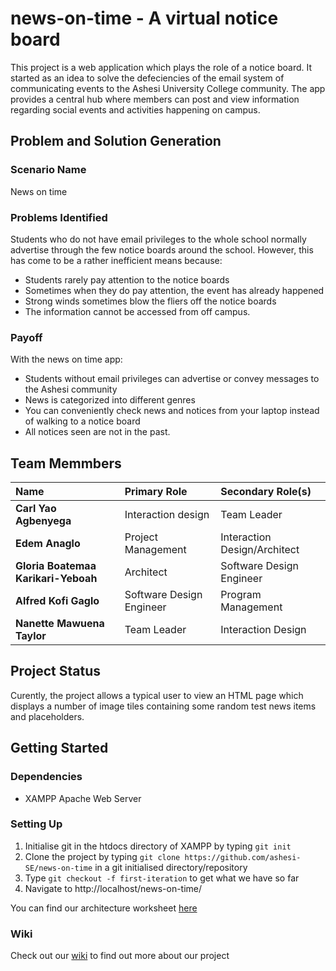 news-on-time - A virtual notice board
=====================================


This project is a web application which plays the role of a notice board. It started as an idea to solve the defeciencies of the email system of communicating events to the Ashesi University College community. The app provides a central hub where members can post and view information regarding social events and activities happening on campus.

Problem and Solution Generation
-------------------------------

### Scenario Name
News on time

### Problems Identified
Students who do not have email privileges to the whole school normally advertise through the few notice boards around the school. However, this has come to be a rather inefficient means because:
* Students rarely pay attention to the notice boards
* Sometimes when they do pay attention, the event has already happened
* Strong winds sometimes blow the fliers off the notice boards
* The information cannot be accessed from off campus.

### Payoff
With the news on time app:
* Students without email privileges can advertise or convey messages to the Ashesi community
* News is categorized into different genres
* You can conveniently check news and notices from your laptop instead of walking to a notice board
* All notices seen are not in the past.

Team Memmbers
-------------
| Name                                | Primary Role	            | Secondary Role(s)            |
| :---------------------------------- | :------------------------ | :--------------------------- |
| **Carl Yao Agbenyega**              | Interaction design	      | Team Leader                  |
| **Edem Anaglo**	                    | Project Management	      | Interaction Design/Architect |
| **Gloria Boatemaa Karikari-Yeboah** | Architect	                | Software Design Engineer     |
| **Alfred Kofi Gaglo**	              | Software Design Engineer	| Program Management           |
| **Nanette Mawuena Taylor**	        | Team Leader	              | Interaction Design           |

Project Status
--------------
Curently, the project allows a typical user to view an HTML page which displays a number of image tiles containing  some random test news items and placeholders.

Getting Started
---------------
### Dependencies
* XAMPP Apache Web Server

### Setting Up
1. Initialise git in the htdocs directory of XAMPP by typing `git init`
2. Clone the project by typing `git clone https://github.com/ashesi-SE/news-on-time` in a git initialised directory/repository
3. Type `git checkout -f first-iteration` to get what we have so far
4. Navigate to http://localhost/news-on-time/


You can find our architecture worksheet [here](https://github.com/ashesi-SE/news-on-time/wiki/Architecture)


### Wiki
Check out our [wiki](https://github.com/ashesi-SE/news-on-time/wiki) to find out more about our project

